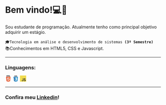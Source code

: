 <h1> Bem vindo!💻🖖</h1>
<p>Sou estudante de programação. Atualmente tenho como principal objetivo adquirir um estágio.</p>
<code>🎓Tecnologia em análise e desenvolvimento de sistemas <strong>(3º Semestre)</strong></code>
<br>
📚Conhecimentos em HTML5, CSS e Javascript.  
<hr>


### Linguagens:

<code><img height="20" src="https://raw.githubusercontent.com/github/explore/80688e429a7d4ef2fca1e82350fe8e3517d3494d/topics/html/html.png"></code>
<code><img height="20" src="https://raw.githubusercontent.com/github/explore/80688e429a7d4ef2fca1e82350fe8e3517d3494d/topics/css/css.png"></code>
<code><img height="20" src="https://raw.githubusercontent.com/github/explore/80688e429a7d4ef2fca1e82350fe8e3517d3494d/topics/javascript/javascript.png"></code>  
<hr>
<h3>Confira meu <a href="https://www.linkedin.com/in/erllan-rego-a7b4ab1a2/">Linkedin</a>!</h3>



